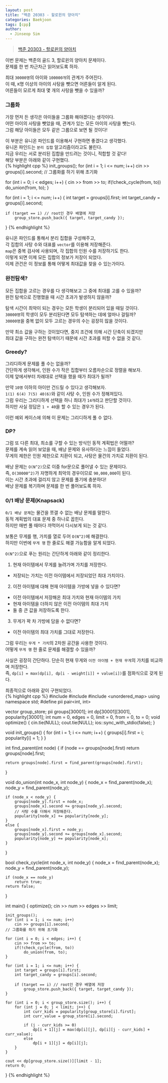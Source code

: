 ```yaml
---
layout: post
title: "백준 20303 - 할로윈의 양아치"
categories: Baekjoon
tags: [cpp]
author:
  - Jinseop Sim
---
```

> [백준 20303 - 할로윈의 양아치](https://www.acmicpc.net/problem/20303)

이번 문제는 백준의 골드 3, 할로윈의 양아치 문제이다.  
문제를 한 번 차근차근 읽어보도록 하자.  

최대 ```30000명```의 아이와 ```100000개```의 관계가 주어진다.  
이 때, ```K```명 이상의 아이의 사탕을 뺏으면 어른들이 알게 된다.  
어른들이 모르게 최대 몇 개의 사탕을 뺏을 수 있을까?  

### 그룹화
가장 먼저 든 생각은 아이들을 그룹화 해야겠다는 생각이다.  
어떤 아이의 사탕을 뺏았을 때, 관계가 있는 모든 아이의 사탕을 뺏는다.  
그럼 해당 아이들은 모두 같은 그룹으로 보면 될 것이다!  

이 부분은 유니온 파인드를 이용해서 구현하면 좋겠다고 생각했다.  
유니온 파인드는 ```분리 집합``` 알고리즘이라고도 불린다.  
지금 우리는 서로 분리된 집합을 만드려는 것이니, 적합할 것 같다!  
해당 부분은 아래와 같이 구현했다.  
{% highlight cpp %}
init_groups();
for (int i = 1; i <= num; i++)
	cin >> groups[i].second;
// 그룹화를 하기 위해 초기화

for (int i = 0; i < edges; i++) {
	cin >> from >> to;
	if(!check_cycle(from, to))
		do_union(from, to);
}

for (int i = 1; i <= num; i++) {
	int target = groups[i].first;
	int target_candy = groups[i].second;

	if (target == i) // root인 경우 배열에 저장
		group_store.push_back({ target, target_candy });
}
{% endhighlight %}

유니온 파인드를 통해서 분리 집합을 구성해주고,  
각 집합의 사탕 수와 대표를 ```vector```를 이용해 저장해준다.  
```map```은 중복 검사에 사용되며, 각 집합의 인원 수를 저장하기도 한다.  
이렇게 되면 이제 모든 집합의 정보가 저장이 되었다.  
이제 관건은 이 정보를 통해 어떻게 최대값을 찾을 수 있는가이다.  

### 완전탐색?
모든 집합을 고르는 경우를 다 생각해보고 그 중에 최대를 고를 수 있을까?  
완전 탐색으로 진행했을 때 시간 초과가 발생하지 않을까?  

탐색 시간이 최악이 되는 경우는 모든 학생이 분리되어 있을 때일 것이다.  
```30000명```의 학생이 모두 분리된다면 모두 탐색하는 데에 얼마나 걸릴까?  
```30000명```을 중복 없이 모두 고르는 경우의 수는 굉장히 많을 것이다.  

만약 최소 값을 구하는 것이었다면, 중지 조건에 의해 시간 단축이 되겠지만  
최대 값을 구하는 완전 탐색이기 때문에 시간 초과를 피할 수 없을 것 같다.  

### Greedy?
그리디하게 문제를 풀 수는 없을까?  
간단하게 생각해서, 인원 수가 작은 집합부터 오름차순으로 정렬을 해보자.  
이제 앞에서부터 차례대로 선택을 했을 때가 최대가 될까?  

만약 ```10명``` 이하의 아이만 건드릴 수 있다고 생각해보자.  
```1(1) 6(4) 7(5) 40(6)```와 같이 사탕 수, 인원 수가 정해져있다.  
그럼 우리는 그리디하게 선택을 하니 최대가 ```14개```라고 판단할 것이다.  
하지만 사실 정답은 ```1 + 40```을 할 수 있는 경우가 된다.  

이런 예외 케이스에 의해 이 문제는 그리디하게 풀 수 없다.  

### DP?
그럼 또 다른 최대, 최소를 구할 수 있는 방식인 동적 계획법은 어떨까?  
문제를 계속 읽어 보았을 때, 배낭 문제와 유사하다는 느낌이 들었다.  
무게의 제한은 인원 제한으로 치환이 되고, 사탕은 물건의 가치로 치환이 된다.  

배낭 문제는 ```O(N^2)```으로 이중 for문으로 풀어낼 수 있는 문제이다.  
즉, ```O(30000^2)```가 자명하게 최악의 경우이므로 ```90,000,000```이 된다.  
이는 시간 초과에 걸리지 않고 문제를 풀기에 충분하다!  
배낭 문제를 복기하며 문제를 한 번 풀어보도록 하자.  

### 0/1 배낭 문제(Knapsack)
```0/1 배낭 문제```는 물건을 쪼갤 수 없는 배낭 문제를 말한다.  
동적 계획법의 대표 문제 중 하나로 꼽힌다.  
하지만 매번 풀 때마다 까먹어서 다시보게 되는 것 같다.  

보통은 무게를 행, 가치를 열로 두어 ```O(N^2)```에 해결한다.  
하지만 이번에 ```무게 행``` 한 줄로도 해결 가능함을 알게 되었다.  

```O(N^2)```으로 푸는 원리는 간단하게 아래와 같이 정리한다.  
1. 현재 아이템에서 무게를 늘려가며 가치를 저장한다.
  - 저장되는 가치는 이전 아이템에서 저장되었던 최대 가치이다.
2. 이전 아이템에 대해 현재 아이템을 가방에 넣을 수 있다면?
  - 이전 아이템에서 저장해온 최대 가치와 현재 아이템의 가치
  - 현재 아이템을 더하지 않은 이전 아이템의 최대 가치
  - 둘 중 큰 값을 저장하도록 한다.
3. 무게가 꽉 차 가방에 담을 수 없다면?
  - 이전 아이템의 최대 가치를 그대로 저장한다.

그럼 우리는 ```무게 * 가치```의 2차원 공간을 사용한 것이다.  
어떻게 ```무게 행``` 한 줄로 문제를 해결할 수 있을까?  

사실은 굉장히 간단하다. 
단순히 현재 무게와 ```이전 아이템 + 현재 무게```의 가치를 비교하며 저장한다.  
즉, ```dp[i] = max(dp[i], dp[i - weight[i]] + value[i])```를 점화식으로 갖게 된다.  

최종적으로 아래와 같이 구현되었다.  
{% highlight cpp %}
#include <iostream>
#include <vector>
#include <unordered_map>
using namespace std;
#define pii pair<int, int>

vector<pii> group_store;
pii groups[30001];
int dp[30001][3001], popularity[30001];
int num = 0, edges = 0, limit = 0, from = 0, to = 0;
void optimize() {
	cin.tie(NULL);
	cout.tie(NULL);
	ios::sync_with_stdio(false);
}

void init_groups() {
	for (int i = 1; i <= num; i++) {
		groups[i].first = i;
		popularity[i] = 1;
	}
}

int find_parent(int node) {
	if (node == groups[node].first)
		return groups[node].first;

	return groups[node].first = find_parent(groups[node].first);
}

void do_union(int node_x, int node_y) {
	node_x = find_parent(node_x);
	node_y = find_parent(node_y);

	if (node_x < node_y) {
		groups[node_y].first = node_x;
		groups[node_x].second += groups[node_y].second;
		// 사탕 수를 더해서 저장해준다.
		popularity[node_x] += popularity[node_y];
	}
	else {
		groups[node_x].first = node_y;
		groups[node_y].second += groups[node_x].second;
		popularity[node_y] += popularity[node_x];
	}
}

bool check_cycle(int node_x, int node_y) {
	node_x = find_parent(node_x);
	node_y = find_parent(node_y);

	if (node_x == node_y)
		return true;
	return false;
}

int main() {
	optimize();
	cin >> num >> edges >> limit;

	init_groups();
	for (int i = 1; i <= num; i++)
		cin >> groups[i].second;
	// 그룹화를 하기 위해 초기화

	for (int i = 0; i < edges; i++) {
		cin >> from >> to;
		if(!check_cycle(from, to))
			do_union(from, to);
	}

	for (int i = 1; i <= num; i++) {
		int target = groups[i].first;
		int target_candy = groups[i].second;

		if (target == i) // root인 경우 배열에 저장
			group_store.push_back({ target, target_candy });
	}

	for (int i = 0; i < group_store.size(); i++) {
		for (int j = 0; j < limit; j++) {
			int curr_kids = popularity[group_store[i].first];
			int curr_value = group_store[i].second;

			if (j - curr_kids >= 0)
				dp[i + 1][j] = max(dp[i][j], dp[i][j - curr_kids] + curr_value);
			else
				dp[i + 1][j] = dp[i][j];
		}
	}

	cout << dp[group_store.size()][limit - 1];
	return 0;
}
{% endhighlight %}
